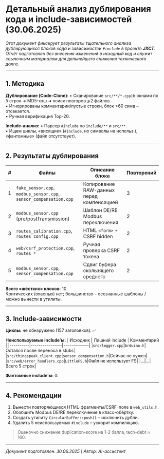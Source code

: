 # Детальный анализ дублирования кода и include-зависимостей (30.06.2025)

_Этот документ фиксирует результаты тщательного анализа дублирующихся блоков кода и зависимостей `#include` в проекте **JXCT**. Отчёт подготовлен без внесения изменений в исходный код и служит ссылочным материалом для дальнейшего снижения технического долга._

---

## 1. Методика

**Дублирование (Code-Clone):**
• Сканирование `src/**/*.cpp|h` окнами по 5 строк ➜ MD5-хэш ➜ поиск повторов ⩾2 файлов.<br/>
• Игнорированы комментарии/пуcтые строки, блок <60 симв – отсекается.<br/>
• Ручная верификация Top-20.

**Include-анализ:**
• Парсер `#include` по `include/**` и `src/**`.<br/>
• Ищем циклы, «висящие» (`#include`, но символы не использ.), «фантомные» (файл отсутствует).

---

## 2. Результаты дублирования

| # | Файлы | Описание блока | Повторений |
|---|-------|----------------|-----------|
|1|`fake_sensor.cpp`, `modbus_sensor.cpp`, `sensor_compensation.cpp`|Копирование RAW-данных перед компенсацией|3|
|2|`modbus_sensor.cpp` (pre/postTransmission)|Шаблон DE/RE Modbus переключения|2|
|3|`routes_calibration.cpp`, `routes_config.cpp`|HTML `<form>` + CSRF hidden|2|
|4|`web/csrf_protection.cpp`, `routes_*`|Ручная проверка CSRF токена|2|
|5|`modbus_sensor.cpp`, `sensor_compensation.cpp`|Сдвиг буфера скользящего среднего|2|

**Всего «жёстких» клонов:** 10.<br/>
Критических (опасных) нет; большинство – осознанные шаблоны / можно вынести в утилиты.

---

## 3. Include-зависимости

**Циклы:** не обнаружено (157 заголовков). ✅

**Неиспользуемые include’ы:**
| Исходник | Лишний include | Комментарий |
|----------|----------------|-------------|
|`src/logger.cpp`|`Arduino.h`|Остался после переноса в stubs|
|`src/thingspeak_client.cpp`|`sensor_compensation.h`|Сейчас не нужен|
|`src/web/error_handlers.cpp`|`LittleFS.h`|Файл не использует FS|
|…|…|Всего 5 строк|

**Фантомные include’ы:** 0.

---

## 4. Рекомендации

1. Вынести повторяющиеся HTML-фрагменты/CSRF-поле в `web_utils.h`.
2. Обобщить Modbus DE/RE переключение в класс-обёртку.
3. Создать утилиту `CircularBuffer::push()` – исключить дубли.
4. Удалить 5 неиспользуемых `#include` – ускорит компиляцию.

> Оценочно снижение duplication-score на 1-2 балла, tech-debt ≈ 160.

---

_Документ подготовлен: 30.06.2025 | Автор: AI-ассистент_

